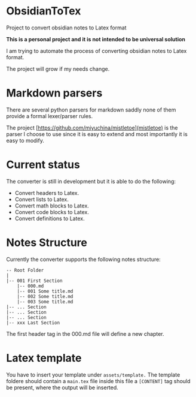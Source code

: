 # ObsidianToTex
Project to convert obsidian notes to Latex format

**This is a personal project and it is not intended to be universal solution**

I am trying to automate the process of converting obsidian notes to Latex format.

The project will grow if my needs change.

# Markdown parsers

There are several python parsers for markdown saddly none of them provide a formal lexer/parser rules.

The project [https://github.com/miyuchina/mistletoe](mistletoe) is the parser I choose to use since it is easy to extend and most importantly it is easy to modify.

# Current status

The converter is still in development but it is able to do the following:

- Convert headers to Latex.
- Convert lists to Latex.
- Convert math blocks to Latex.
- Convert code blocks to Latex.
- Convert definitions to Latex.


# Notes Structure
Currently the converter supports the following notes structure:
```
-- Root Folder  
|
|-- 001 First Section
    |-- 000.md
    |-- 001 Some title.md
    |-- 002 Some title.md
    |-- 003 Some title.md
|-- ... Section
|-- ... Section
|-- ... Section
|-- xxx Last Section
```
The first header tag in the 000.md file will define a new chapter.

# Latex template
You have to insert your template under `assets/template.`
The template foldere should contain a `main.tex` file
inside this file a ```[CONTENT]``` tag should be present, where the output will be inserted.
